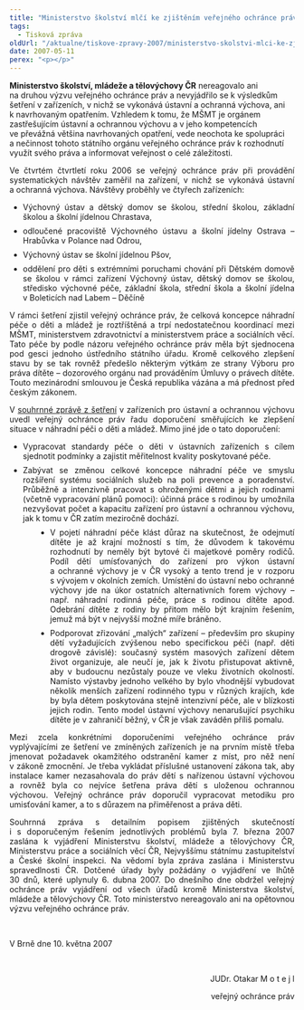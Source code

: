 ```yaml
---
title: "Ministerstvo školství mlčí ke zjištěním veřejného ochránce práv"
tags:
  - Tisková zpráva
oldUrl: "/aktualne/tiskove-zpravy-2007/ministerstvo-skolstvi-mlci-ke-zjistenim-verejneho-ochrance-prav"
date: 2007-05-11
perex: "<p></p>"
---
```


<!-- imported from the old website -->

<p class="Nadpis2"><span style="FONT-WEIGHT: bold">Ministerstvo školství, mládeže a tělovýchovy ČR</span> nereagovalo ani na druhou výzvu veřejného ochránce práv a nevyjádřilo se k výsledkům šetření v zařízeních, v nichž se vykonává ústavní a ochranná výchova, ani k navrhovaným opatřením. Vzhledem k tomu, že MŠMT je orgánem zastřešujícím ústavní a ochrannou výchovu a v jeho kompetencích ve převážná většina navrhovaných opatření, vede neochota ke spolupráci a nečinnost tohoto státního orgánu veřejného ochránce práv k rozhodnutí využít svého práva a informovat veřejnost o celé záležitosti.</p><p class="Normln" style="TEXT-ALIGN: justify; MARGIN-TOP: 6pt">Ve čtvrtém čtvrtletí roku 2006 se veřejný ochránce práv při provádění systematických návštěv zaměřil na zařízení, v nichž se vykonává ústavní a ochranná výchova. Návštěvy proběhly ve čtyřech zařízeních:</p><ul><li style="TEXT-ALIGN: justify; MARGIN-TOP: 6pt" class="Normln">Výchovný ústav a dětský domov se školou, střední školou, základní školou a školní jídelnou Chrastava,</li><li style="TEXT-ALIGN: justify; MARGIN-TOP: 6pt" class="Normln">odloučené pracoviště Výchovného ústavu a školní jídelny Ostrava – Hrabůvka v Polance nad Odrou,</li><li style="TEXT-ALIGN: justify; MARGIN-TOP: 6pt" class="Normln">Výchovný ústav se školní jídelnou Pšov,</li><li style="TEXT-ALIGN: justify; MARGIN-TOP: 6pt" class="Normln">oddělení pro děti s extrémními poruchami chování při Dětském domově se školou v rámci zařízení Výchovný ústav, dětský domov se školou, středisko výchovné péče, základní škola, střední škola a školní jídelna v Boleticích nad Labem – Děčíně</li></ul><p class="Normln" style="TEXT-ALIGN: justify; MARGIN-TOP: 6pt">V rámci šetření zjistil veřejný ochránce práv, že celková koncepce náhradní péče o děti a mládež je roztříštěná a trpí nedostatečnou koordinací mezi MŠMT, ministerstvem zdravotnictví a ministerstvem práce a sociálních věcí. Tato péče by podle názoru veřejného ochránce práv měla být sjednocena pod gesci jednoho ústředního státního úřadu. Kromě celkového zlepšení stavu by se tak rovněž předešlo některým výtkám ze strany Výboru pro práva dítěte – dozorového orgánu nad prováděním Úmluvy o právech dítěte. Touto mezinárodní smlouvou je Česká republika vázána a má přednost před českým zákonem.</p><p class="Normln" style="TEXT-ALIGN: justify; MARGIN-TOP: 6pt">V <a href="dokumenty/dokument.php?back=/cinnost/ochrana.php&amp;doc=599">souhrnné zprávě z šetření</a> v zařízeních pro ústavní a ochrannou výchovu uvedl veřejný ochránce práv řadu doporučení směřujících ke zlepšení situace v náhradní péči o děti a mládež. Mimo jiné jde o tato doporučení:</p><ul><li style="TEXT-ALIGN: justify; MARGIN-TOP: 6pt" class="Normln">Vypracovat standardy péče o děti v ústavních zařízeních s cílem sjednotit podmínky a zajistit měřitelnost kvality poskytované péče.</li><li style="TEXT-ALIGN: justify; MARGIN-TOP: 6pt" class="Normln">Zabývat se změnou celkové koncepce náhradní péče ve smyslu rozšíření systému sociálních služeb na poli prevence a poradenství. Průběžně a intenzivně pracovat s ohroženými dětmi a jejich rodinami (včetně vypracování plánů pomoci): účinná práce s rodinou by umožnila nezvyšovat počet a kapacitu zařízení pro ústavní a ochrannou výchovu, jak k tomu v ČR zatím meziročně dochází.</li><li style="TEXT-ALIGN: justify; MARGIN-TOP: 6pt; MARGIN-LEFT: 36pt" class="Normln">V pojetí náhradní péče klást důraz na skutečnost, že odejmutí dítěte je až krajní možností s tím, že důvodem k takovému rozhodnutí by neměly být bytové či majetkové poměry rodičů. Podíl dětí umísťovaných do zařízení pro výkon ústavní a ochranné výchovy je v ČR vysoký a tento trend je v rozporu s vývojem v okolních zemích. Umístění do ústavní nebo ochranné výchovy jde na úkor ostatních alternativních forem výchovy – např. náhradní rodinná péče, práce s rodinou dítěte apod. Odebrání dítěte z rodiny by přitom mělo být krajním řešením, jemuž má být v nejvyšší možné míře bráněno.</li><li style="TEXT-ALIGN: justify; MARGIN-TOP: 6pt; MARGIN-LEFT: 36pt" class="Normln">Podporovat zřizování „malých“ zařízení – především pro skupiny dětí vyžadujících zvýšenou nebo specifickou péči (např. děti drogově závislé): současný systém masových zařízení dětem život organizuje, ale neučí je, jak k životu přistupovat aktivně, aby v budoucnu nezůstaly pouze ve vleku životních okolností. Namísto výstavby jednoho velkého by bylo vhodnější vybudovat několik menších zařízení rodinného typu v různých krajích, kde by byla dětem poskytována stejně intenzivní péče, ale v blízkosti jejich rodin. Tento model ústavní výchovy nenarušující psychiku dítěte je v zahraničí běžný, v ČR je však zaváděn příliš pomalu.</li></ul><p class="Normln" style="TEXT-ALIGN: justify; MARGIN-TOP: 6pt">Mezi zcela konkrétními doporučeními veřejného ochránce práv vyplývajícími ze šetření ve zmíněných zařízeních je na prvním místě třeba jmenovat požadavek okamžitého odstranění kamer z míst, pro něž není v zákoně zmocnění. Je třeba vykládat příslušné ustanovení zákona tak, aby instalace kamer nezasahovala do práv dětí s nařízenou ústavní výchovou a rovněž byla co nejvíce šetřena práva dětí s uloženou ochrannou výchovou. Veřejný ochránce práv doporučil vypracovat metodiku pro umisťování kamer, a to s důrazem na přiměřenost a práva děti.</p><p class="Normln" style="TEXT-ALIGN: justify; MARGIN-TOP: 6pt">Souhrnná zpráva s detailním popisem zjištěných skutečností i s doporučeným řešením jednotlivých problémů byla 7. března 2007 zaslána k vyjádření Ministerstvu školství, mládeže a tělovýchovy ČR, Ministerstvu práce a sociálních věcí ČR, Nejvyššímu státnímu zastupitelství a České školní inspekci. Na vědomí byla zpráva zaslána i Ministerstvu spravedlnosti ČR. Dotčené úřady byly požádány o vyjádření ve lhůtě 30 dnů, které uplynuly 6. dubna 2007. Do dnešního dne obdržel veřejný ochránce práv vyjádření od všech úřadů kromě Ministerstva školství, mládeže a tělovýchovy ČR. Toto ministerstvo nereagovalo ani na opětovnou výzvu veřejného ochránce práv.</p><p class="Normln" style="TEXT-ALIGN: justify"> </p><p class="Normln" style="TEXT-ALIGN: justify">V Brně dne 10. května 2007</p><p class="Normln" style="TEXT-ALIGN: justify"> </p><p class="Normln" style="TEXT-ALIGN: right">JUDr. Otakar M o t e j l</p><p class="Normln" style="TEXT-ALIGN: right">veřejný ochránce práv</p><p class="Normln"> </p><p class="Normln" style="TEXT-ALIGN: justify; MARGIN-TOP: 6pt"> </p>
